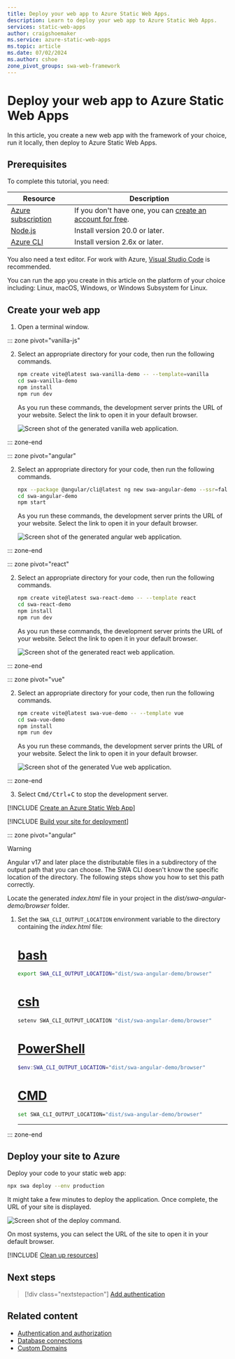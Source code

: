 ```yaml
---
title: Deploy your web app to Azure Static Web Apps.
description: Learn to deploy your web app to Azure Static Web Apps.
services: static-web-apps
author: craigshoemaker
ms.service: azure-static-web-apps
ms.topic: article
ms.date: 07/02/2024
ms.author: cshoe
zone_pivot_groups: swa-web-framework
---
```


# Deploy your web app to Azure Static Web Apps

In this article, you create a new web app with the framework of your choice, run it locally, then deploy to Azure Static Web Apps.

## Prerequisites

To complete this tutorial, you need:

| Resource | Description |
|---|---|
| [Azure subscription][1] | If you don't have one, you can [create an account for free][1]. |
| [Node.js][2] | Install version 20.0 or later. |
| [Azure CLI][3] | Install version 2.6x or later. |

You also need a text editor. For work with Azure, [Visual Studio Code][4] is recommended.

You can run the app you create in this article on the platform of your choice including: Linux, macOS, Windows, or Windows Subsystem for Linux.

## Create your web app

1. Open a terminal window.

::: zone pivot="vanilla-js"

2. Select an appropriate directory for your code, then run the following commands.

    ```bash
    npm create vite@latest swa-vanilla-demo -- --template=vanilla
    cd swa-vanilla-demo
    npm install
    npm run dev
    ```

    As you run these commands, the development server prints the URL of your website. Select the link to open it in your default browser.

    ![Screen shot of the generated vanilla web application.][img-vanilla-js]

::: zone-end

::: zone pivot="angular"

2. Select an appropriate directory for your code, then run the following commands.

    ```bash
    npx --package @angular/cli@latest ng new swa-angular-demo --ssr=false --defaults
    cd swa-angular-demo
    npm start
    ```

    As you run these commands, the development server prints the URL of your website. Select the link to open it in your default browser.

    ![Screen shot of the generated angular web application.][img-angular]

::: zone-end

::: zone pivot="react"

2. Select an appropriate directory for your code, then run the following commands.

    ```bash
    npm create vite@latest swa-react-demo -- --template react
    cd swa-react-demo
    npm install
    npm run dev
    ```

    As you run these commands, the development server prints the URL of your website. Select the link to open it in your default browser.

    ![Screen shot of the generated react web application.][img-react]

::: zone-end

::: zone pivot="vue"

2. Select an appropriate directory for your code, then run the following commands.

    ```bash
    npm create vite@latest swa-vue-demo -- --template vue
    cd swa-vue-demo
    npm install
    npm run dev
    ```

    As you run these commands, the development server prints the URL of your website. Select the link to open it in your default browser.

    ![Screen shot of the generated Vue web application.][img-vue]

::: zone-end

3. Select <kbd>Cmd/Ctrl</kbd>+<kbd>C</kbd> to stop the development server.

[!INCLUDE [Create an Azure Static Web App](../../includes/static-web-apps/quickstart-direct-deploy-create.md)]

[!INCLUDE [Build your site for deployment](../../includes/static-web-apps/quickstart-direct-deploy-build.md)]

::: zone pivot="angular"

> [!WARNING]
> Angular v17 and later place the distributable files in a subdirectory of the output path that you can choose. The SWA CLI doesn't know the specific location of the directory. The following steps show you how to set this path correctly.

Locate the generated *index.html* file in your project in the *dist/swa-angular-demo/browser* folder.

1. Set the `SWA_CLI_OUTPUT_LOCATION` environment variable to the directory containing the *index.html* file:

    # [bash](#tab/bash)

    ```bash
    export SWA_CLI_OUTPUT_LOCATION="dist/swa-angular-demo/browser"
    ```

    # [csh](#tab/csh)

    ```bash
    setenv SWA_CLI_OUTPUT_LOCATION "dist/swa-angular-demo/browser"
    ```

    # [PowerShell](#tab/pwsh)

    ```powershell
    $env:SWA_CLI_OUTPUT_LOCATION="dist/swa-angular-demo/browser"
    ```

    # [CMD](#tab/cmd)

    ```bash
    set SWA_CLI_OUTPUT_LOCATION="dist/swa-angular-demo/browser"
    ```

    ---

::: zone-end

## Deploy your site to Azure

Deploy your code to your static web app:

```bash
npx swa deploy --env production
```

It might take a few minutes to deploy the application. Once complete, the URL of your site is displayed.

![Screen shot of the deploy command.][img-deploy]

On most systems, you can select the URL of the site to open it in your default browser.

[!INCLUDE [Clean up resources](../../includes/static-web-apps/quickstart-direct-deploy-clean-up-resources.md)]

## Next steps

> [!div class="nextstepaction"]
> [Add authentication](./add-authentication.md)

## Related content

* [Authentication and authorization](./authentication-authorization.yml)
* [Database connections](./database-overview.md)
* [Custom Domains](./custom-domain.md)

<!-- Links -->
[1]: https://azure.microsoft.com/free
[2]: https://nodejs.org/
[3]: /cli/azure/install-azure-cli
[4]: https://code.visualstudio.com

<!-- Images -->
[img-deploy]: media/deploy-screenshot.png
[img-vanilla-js]: media/deploy-web-framework/vanilla-js-screenshot.png
[img-angular]: media/deploy-web-framework/angular-screenshot.png
[img-react]: media/deploy-web-framework/react-screenshot.png
[img-vue]: media/deploy-web-framework/vue-screenshot.png
